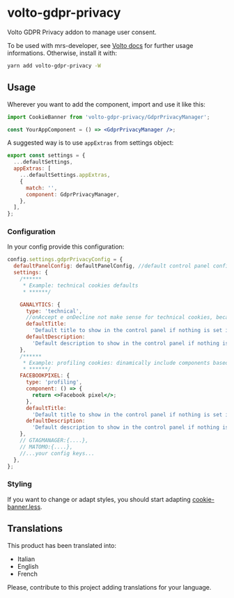 # volto-gdpr-privacy

Volto GDPR Privacy addon to manage user consent.

To be used with mrs-developer, see [Volto docs](https://docs.voltocms.com/customizing/add-ons/) for further usage informations.
Otherwise, install it with:

```bash
yarn add volto-gdpr-privacy -W
```

## Usage

Wherever you want to add the component, import and use it like this:

```jsx
import CookieBanner from 'volto-gdpr-privacy/GdprPrivacyManager';

const YourAppComponent = () => <GdprPrivacyManager />;
```

A suggested way is to use `appExtras` from settings object:

```jsx
export const settings = {
  ...defaultSettings,
  appExtras: [
    ...defaultSettings.appExtras,
    {
      match: '',
      component: GdprPrivacyManager,
    },
  ],
};
```

### Configuration

In your config provide this configuration:

```jsx
config.settings.gdprPrivacyConfig = {
  defaultPanelConfig: defaultPanelConfig, //default control panel configuration.
  settings: {
    /******
     * Example: technical cookies defaults
     * ******/

    GANALYTICS: {
      type: 'technical',
      //onAccept e onDecline not make sense for technical cookies, because these are active by default, and the user cannot change their activation
      defaultTitle:
        'Default title to show in the control panel if nothing is set in the control panel',
      defaultDescription:
        'Default description to show in the control panel if nothing is set in the control panel',
    },
    /******
     * Example: profiling cookies: dinamically include components based on user choices
     * ******/
    FACEBOOKPIXEL: {
      type: 'profiling',
      component: () => {
        return <>Facebook pixel</>;
      },
      defaultTitle:
        'Default title to show in the control panel if nothing is set in the control panel',
      defaultDescription:
        'Default description to show in the control panel if nothing is set in the control panel',
    },
    // GTAGMANAGER:{....},
    // MATOMO:{....},
    //...your config keys...
  },
};
```

### Styling

If you want to change or adapt styles, you should start adapting [cookie-banner.less](src/components/CookieBanner/cookie-banner.less).

## Translations

This product has been translated into:

- Italian
- English
- French

Please, contribute to this project adding translations for your language.
